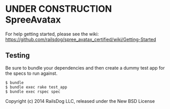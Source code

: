 UNDER CONSTRUCTION
SpreeAvatax
===========

For help getting started, please see the wiki: https://github.com/railsdog/spree_avatax_certified/wiki/Getting-Started

Testing
-------

Be sure to bundle your dependencies and then create a dummy test app for the specs to run against.

    $ bundle
    $ bundle exec rake test_app
    $ bundle exec rspec spec

Copyright (c) 2014 RailsDog LLC, released under the New BSD License
